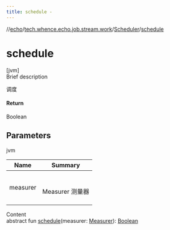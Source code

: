 ```yaml
---
title: schedule -
---
```

//[echo](../../index.md)/[tech.whence.echo.job.stream.work](../index.md)/[Scheduler](index.md)/[schedule](schedule.md)



# schedule  
[jvm]  
Brief description  


调度



#### Return  


Boolean



## Parameters  
  
jvm  
  
|  Name|  Summary| 
|---|---|
| measurer| <br><br>Measurer 测量器<br><br>
  
  
Content  
abstract fun [schedule](schedule.md)(measurer: [Measurer](../-measurer/index.md)): [Boolean](https://kotlinlang.org/api/latest/jvm/stdlib/kotlin/-boolean/index.html)  



